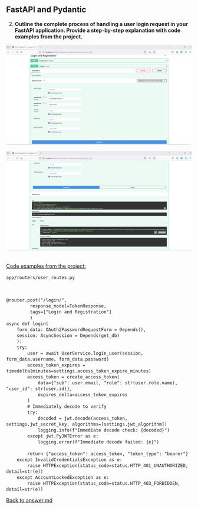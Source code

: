 ## FastAPI and Pydantic

2. **Outline the complete process of handling a user login request in your FastAPI application. Provide a step-by-step explanation with code examples from the project.**
<p>

![User Login](screenshots/02/user_login.png)

![User Login - Successful Response (200)](screenshots/02/user_login_successful_response_200.png)

<br><u>Code examples from the project:</u>

    app/routers/user_routes.py

<br>

    @router.post("/login/",
             response_model=TokenResponse, 
             tags=["Login and Registration"]
             )
    async def login(
        form_data: OAuth2PasswordRequestForm = Depends(),
        session: AsyncSession = Depends(get_db)
        ):
        try:
            user = await UserService.login_user(session, form_data.username, form_data.password)
            access_token_expires = timedelta(minutes=settings.access_token_expire_minutes)
            access_token = create_access_token(
                data={"sub": user.email, "role": str(user.role.name), "user_id": str(user.id)},
                expires_delta=access_token_expires
            )
            # Immediately decode to verify
            try:
                decoded = jwt.decode(access_token, settings.jwt_secret_key, algorithms=[settings.jwt_algorithm])
                logging.info(f"Immediate decode check: {decoded}")
            except jwt.PyJWTError as e:
                logging.error(f"Immediate decode failed: {e}")
            
            return {"access_token": access_token, "token_type": "bearer"}
        except InvalidCredentialsException as e:
            raise HTTPException(status_code=status.HTTP_401_UNAUTHORIZED, detail=str(e))
        except AccountLockedException as e:
            raise HTTPException(status_code=status.HTTP_403_FORBIDDEN, detail=str(e))
<p>

[Back to answer.md](answer.md)
